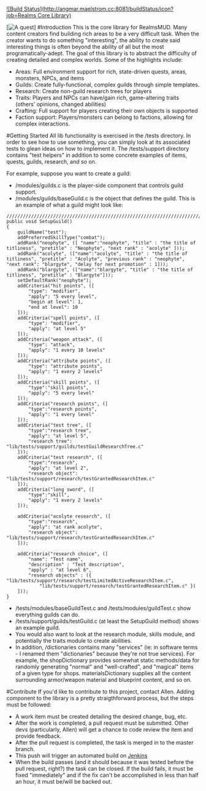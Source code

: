 [![Build Status](http://angmar.maelstrom.cc:8081/buildStatus/icon?job=Realms Core Library)](http://angmar.maelstrom.cc:8081/job/Realms%20Core%20Library/)

[![A quest](http://realmsmud.org/images/intro.gif)]
#Introduction
This is the core library for RealmsMUD. Many content creators find building rich areas to be a very difficult task.
When the creator wants to do something "interesting", the ability to create said interesting things is often beyond the
ability of all but the most programatically-adept. The goal of this library is to abstract the difficulty of creating detailed and complex
worlds. Some of the highlights include:
- Areas: Full environment support for rich, state-driven quests, areas, monsters, NPCs, and items
- Guilds: Create fully-functional, complex guilds through simple templates.
- Research: Create non-guild research trees for players
- Traits: Players and NPCs can have/gain rich, game-altering traits (others' opinions, changed abilities)
- Crafting: Full support for players creating their own objects is supported
- Faction support: Players/monsters can belong to factions, allowing for complex interactions.

#Getting Started
All lib functionality is exercised in the /tests directory. In order to see how to use something, you can simply look at its associated tests to glean ideas on how 
to implement it. The /tests/support directory contains "test helpers" in addition to some concrete examples of items, quests, guilds, research, and so on.

For example, suppose you want to create a guild:
- /modules/guilds.c is the player-side component that controls guild support.
- /modules/guilds/baseGuild.c is the object that defines the guild. This is an example of what a guild might look like:
```
/////////////////////////////////////////////////////////////////////////////
public void SetupGuild()
{
    guildName("test");
    addPreferredSkillType("combat");
    addRank("neophyte", ([ "name":"neophyte", "title" : "the title of titliness", "pretitle" : "Neophyte", "next rank" : "acolyte" ]));
    addRank("acolyte", (["name":"acolyte", "title" : "the title of titliness", "pretitle" : "Acolyte", "previous rank" : "neophyte", "next rank": "blargyte", "delay for next promotion" : 1]));
    addRank("blargyte", (["name":"blargyte", "title" : "the title of titliness", "pretitle" : "Blargyte"]));
    setDefaultRank("neophyte");
    addCriteria("hit points", ([
        "type": "modifier",
        "apply": "5 every level",
        "begin at level": 1,
        "end at level": 10
    ]));
    addCriteria("spell points", ([
        "type": "modifier",
        "apply": "at level 5"
    ]));
    addCriteria("weapon attack", ([
        "type": "attack",
        "apply": "1 every 10 levels"
    ]));
    addCriteria("attribute points", ([
        "type": "attribute points",
        "apply": "1 every 2 levels"
    ]));
    addCriteria("skill points", ([
        "type":"skill points",
        "apply": "5 every level"
    ]));
    addCriteria("research points", ([
        "type":"research points",
        "apply": "1 every level"
    ]));
    addCriteria("test tree", ([
        "type":"research tree",
        "apply": "at level 5",
        "research tree": "lib/tests/support/guilds/testGuildResearchTree.c"
    ]));
    addCriteria("test research", ([
        "type":"research",
        "apply": "at level 2",
        "research object": "lib/tests/support/research/testGrantedResearchItem.c"
    ]));
    addCriteria("long sword", ([
        "type":"skill",
        "apply": "1 every 2 levels"
    ]));

    addCriteria("acolyte research", ([
        "type":"research",
        "apply": "at rank acolyte",
        "research object": "lib/tests/support/research/testGrantedResearchItem.c"
    ]));

    addCriteria("research choice", ([
        "name": "Test name",
        "description" : "Test description",
        "apply" : "at level 6",
        "research objects" : ({ "lib/tests/support/research/testLimitedActiveResearchItem.c",
            "lib/tests/support/research/testGrantedResearchItem.c" })
    ]));
}
```
- /tests/modules/baseGuildTest.c and /tests/modules/guildTest.c show everything guilds can do.
- /tests/support/guilds/testGuild.c (at least the SetupGuild method) shows an example guild.
- You would also want to look at the research module, skills module, and potentially the traits module to create abilities.
- In addition, /dictionaries contains many "services" (ie: in software terms - I renamed them "dictionaries" because they're not true services). For example, the shopDictionary provides somewhat static methods/data for randomly generating "normal" and "well-crafted", and "magical" items of a given type for shops. materialsDictionary supplies all the content surrounding armor/weapon material and blueprint content, and so on.

#Contribute
If you'd like to contribute to this project, contact Allen. Adding component to the library is a pretty straigthforward process, but the steps must be followed:
- A work item must be created detailing the desired change, bug, etc. 
- After the work is completed, a pull request must be submitted. Other devs (particularly, Allen) will get a chance to code review the item and provide feedback.
- After the pull request is completed, the task is merged in to the master branch.
- This push will trigger an automated build on [Jenkins](http://angmar.maelstrom.cc:8081)
- When the build passes (and it should because it was tested before the pull request, right?) the task can be closed. If the build fails, it must be fixed "immediately" and if the fix can't be accomplished in less than half an hour, it must be/will be backed out.